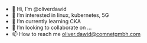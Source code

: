 - 👋 Hi, I’m @oliverdawid
- 👀 I’m interested in linux, kubernetes, 5G
- 🌱 I’m currently learning CKA
- 💞️ I’m looking to collaborate on ...
- 📫 How to reach me oliver.dawid@comnetgmbh.com

<!---
oliverdawid/oliverdawid is a ✨ special ✨ repository because its `README.md` (this file) appears on your GitHub profile.
You can click the Preview link to take a look at your changes.
--->
